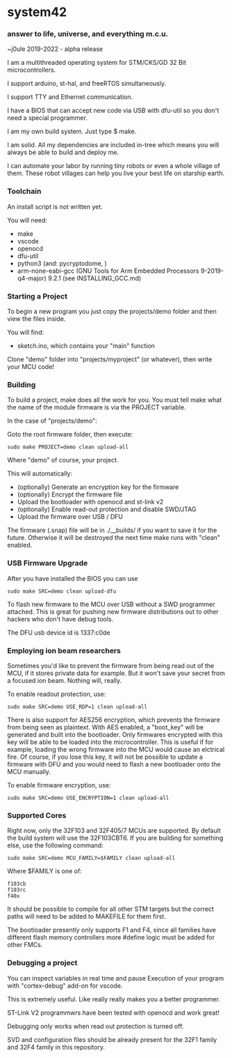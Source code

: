 # system42
### answer to life, universe, and everything m.c.u.

~j0ule 2019-2022 - alpha release

I am a multithreaded operating 
system for STM/CKS/GD 32 Bit 
microcontrollers.

I support arduino, st-hal, 
and freeRTOS simultaneously.

I support TTY and Ethernet
communication.

I have a BIOS that can accept 
new code via USB with dfu-util 
so you don't need a special 
programmer.

I am my own build system. Just 
type $ make.

I am solid. All my dependencies 
are included in-tree which means 
you will always be able to build 
and deploy me.

I can automate your labor by 
running tiny robots or even a 
whole village of them. These robot 
villages can help you live your 
best life on starship earth.


### Toolchain

An install script is not written yet. 

You will need:

- make
- vscode
- openocd
- dfu-util
- python3 (and: pycryptodome, )
- arm-none-eabi-gcc (GNU Tools for Arm Embedded Processors 9-2019-q4-major) 9.2.1 (see INSTALLING_GCC.md)


### Starting a Project

To begin a new program you just copy 
the projects/demo folder and then view
the files inside. 

You will find:

- sketch.ino, which contains your "main" function

Clone "demo" folder into "projects/myproject" (or whatever), 
then write your MCU code!


### Building

To build a project, make does all 
the work for you. You must tell make
what the name of the module firmware 
is via the PROJECT variable. 

In the case of "projects/demo":

Goto the root firmware folder, 
then execute:

    sudo make PROJECT=demo clean upload-all

Where "demo" of course, your project.

This will automatically: 

- (optionally) Generate an encryption key for the firmware
- (optionally) Encrypt the firmware file
- Upload the bootloader with openocd and st-link v2
- (optionally) Enable read-out protection and disable SWD/JTAG
- Upload the firmware over USB / DFU 

The firmware (.snap) file will be 
in ./__builds/<project> if you want 
to save it for the future. Otherwise 
it will be destroyed the next time 
make runs with "clean" enabled.


### USB Firmware Upgrade

After you have installed the BIOS
you can use     

    sudo make SRC=demo clean upload-dfu

To flash new firmware to the MCU 
over USB without a SWD programmer 
attached. This is great for pushing 
new firmware distributions out to 
other hackers who don't have debug
tools.

The DFU usb device id is 1337:c0de


### Employing ion beam researchers

Sometimes you'd like to prevent the 
firmware from being read out of the 
MCU, if it stores private data for
example. But it won't save your 
secret from a focused ion beam. 
Nothing will, really.

To enable readout protection, use:

    sudo make SRC=demo USE_RDP=1 clean upload-all

There is also support for AES256 
encryption, which prevents the 
firmware from being seen as 
plaintext. With AES enabled, 
a "boot_key" will be generated and 
built into the bootloader. 
Only firmwares encrypted with this 
key will be able to be loaded into 
the microcontroller. This is useful 
if for example, loading the wrong 
firmware into the MCU would cause 
an elctrical fire. Of course, if 
you lose this key, it will not be 
possible to update a firmware with 
DFU and you would need to flash a 
new bootloader onto the MCU manually.

To enable firmware encryption, use:

    sudo make SRC=demo USE_ENCRYPTION=1 clean upload-all

    
### Supported Cores

Right now, only the 32F103 and 
32F405/7 MCUs are supported. By 
default the build system will use 
the 32F103CBT6. If you are building 
for something else, use the 
following command:

    sudo make SRC=demo MCU_FAMILY=$FAMILY clean upload-all

Where $FAMILY is one of:

    f103cb
    f103rc
    f40x
    
It should be possible to compile for 
all other STM targets but the correct 
paths will need to be added to MAKEFILE
for them first.
    
The bootloader presently only supports
F1 and F4, since all families have
different flash memory controllers 
more #define logic must be added for 
other FMCs.

    
### Debugging a project

You can inspect variables in real 
time and pause Execution of your 
program with "cortex-debug" add-on 
for vscode. 

This is extremely useful. Like really
really makes you a better programmer. 

ST-Link V2 programmwrs have been tested with 
openocd and work great!

Debugging only works when read out 
protection is turned off. 

SVD and configuration files should 
be already present for the 32F1 
family and 32F4 family in this 
repository.
